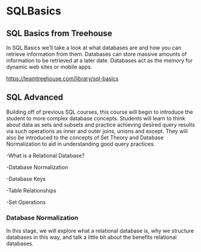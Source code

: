 # SQLBasics


<h2>SQL Basics from Treehouse</h2>

In SQL Basics we’ll take a look at what databases are and how you can retrieve information from them. 
Databases can store massive amounts of information to be retrieved at a later date. 
Databases act as the memory for dynamic web sites or mobile apps.

https://teamtreehouse.com/library/sql-basics


<h2>SQL Advanced</h2> 

Building off of previous SQL courses, this course will begin to introduce the student to more complex database concepts. 
Students will learn to think about data as sets and subsets and practice achieving desired query results via such operations as inner 
and outer joins, unions and except. 
They will also be introduced to the concepts of Set Theory and Database Normalization to aid in 
understanding good query practices.

-What is a Relational Database?

-Database Normalization

-Database Keys

-Table Relationships

-Set Operations

<h3>Database Normalization</h3>

In this stage, we will explore what a relational database is, why we structure databases in this way, and talk a little bit about the benefits relational databases.
